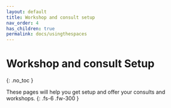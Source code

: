 ```yaml
---
layout: default
title: Workshop and consult setup
nav_order: 4
has_children: true
permalink: docs/usingthespaces
---
```


# Workshop and consult Setup
{: .no_toc }

These pages will help you get setup and offer your consults and workshops. 
{: .fs-6 .fw-300 }

